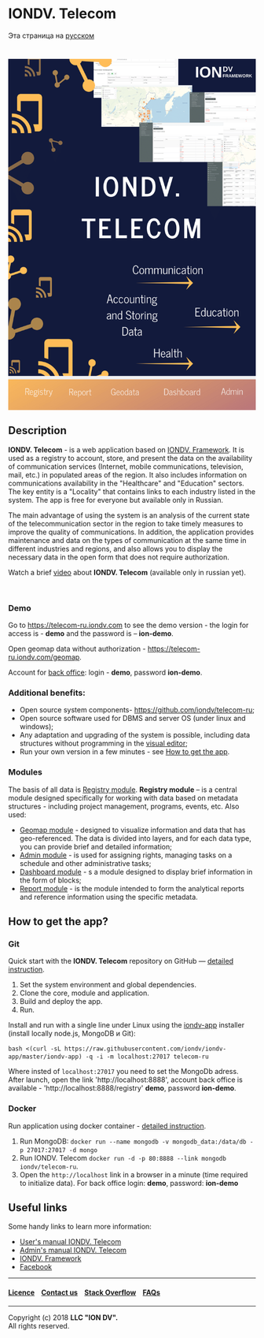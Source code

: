 # IONDV. Telecom

Эта страница на [русском](/README.md)

<h1 align="center"> <img src="/images/telecom.png" alt="IONDV. Telecom" align="center"></h1>  

## Description  

**IONDV. Telecom** - is a web application based on [IONDV. Framework](https://iondv.com). It is used as a registry to account, store, and present the data on the 
availability of communication services (Internet, mobile communications, television, mail, etc.) in populated areas of the region. 
It also includes information on communications availability in the "Healthcare" and "Education" sectors. The key entity is a "Locality" that contains links to each industry listed in the system. 
The app is free for everyone but available only in Russian.

The main advantage of using the system is an analysis of the current state of the telecommunication sector in the region to take timely measures to improve the quality of communications.
In addition, the application provides maintenance and data on the types of communication at the same time in different industries and regions, and also allows you to display the necessary data in the open form that does not require authorization.

Watch a brief [video](https://www.youtube.com/watch?v=r7NjctIR9bA&feature=youtu.be) about **IONDV. Telecom** (available only in russian yet).

<a href="https://www.youtube.com/watch?v=r7NjctIR9bA&feature=youtu.be" target="_blank"><img src="/images/IONDV.Telecom_video.png" height="250px" alt="" title=""></a>

### Demo

Go to https://telecom-ru.iondv.com to see the demo version - the login for access is - **demo** and the password is – **ion-demo**.

Open geomap data without authorization - https://telecom-ru.iondv.com/geomap.

Account for [back office](https://telecom-ru.iondv.com/registry): login - **demo**, password **ion-demo**. 

### Additional benefits:
 
* Open source system components- https://github.com/iondv/telecom-ru;
* Open source software used for DBMS and server OS (under linux and windows);
* Any adaptation and upgrading of the system is possible, including data structures without programming in the [visual editor](https://studio.iondv.com);
* Run your own version in a few minutes - see [How to get the app](#how-to-get-the-app?).

### Modules

The basis of all data is [Registry module](https://github.com/iondv/registry). **Registry module** – is a central module designed specifically for working with data based on metadata structures - including project management, programs, events, etc.
Also used: 

* [Geomap module](https://github.com/iondv/geomap) - designed to visualize information and data that has geo-referenced. The data is divided into layers, and for each data type, you can provide brief and detailed information; 
* [Admin module](https://github.com/iondv/ionadmin) - is used for assigning rights, managing tasks on a schedule and other administrative tasks; 
* [Dashboard module](https://github.com/iondv/dashboard) - s a module designed to display brief information in the form of blocks;
* [Report module](https://github.com/iondv/report) - is the module intended to form the analytical reports and reference information using the specific metadata.  

## How to get the app?  

### Git

Quick start with the **IONDV. Telecom** repository on GitHub — [detailed instruction](https://github.com/iondv/framework#quick-start-with-the-repository).  

1. Set the system environment and global dependencies.
2. Clone the core, module and application.
3. Build and deploy the app.
4. Run.

Install and run with a single line under Linux using the [iondv-app](https://github.com/iondv/iondv-app) installer (install lоcally node.js, MongoDB и Git):
```
bash <(curl -sL https://raw.githubusercontent.com/iondv/iondv-app/master/iondv-app) -q -i -m localhost:27017 telecom-ru
```
Where insted of `localhost:27017` you need to set the MongoDb adress. After launch, open the link 'http://localhost:8888', account back office is available - 'http://localhost:8888/registry' **demo**, password **ion-demo**.

### Docker

Run application using docker container - [detailed instruction](https://hub.docker.com/r/iondv/telecom-ru).

1. Run MongoDB: `docker run --name mongodb -v mongodb_data:/data/db -p 27017:27017 -d mongo`
2. Run IONDV. Telecom `docker run -d -p 80:8888 --link mongodb iondv/telecom-ru`.
3. Open the `http://localhost` link in a browser in a minute (time required to initialize data). For back office login: **demo**, password: **ion-demo** 

## Useful links

Some handy links to learn more information:

* [User's manual IONDV. Telecom](manuals/RP_telecom.docx)
* [Admin's manual IONDV. Telecom](manuals/RA_telecom.docx)
* [IONDV. Framework](https://iondv.com/) 
* [Facebook](https://www.facebook.com/iondv/)

--------------------------------------------------------------------------  


#### [Licence](/LICENSE) &ensp; [Contact us](https://iondv.com/contacts) &ensp; [Stack Overflow](https://stackoverflow.com/questions/tagged/iondv) &ensp; [FAQs](/faqs.md)          
<div><img src="https://mc.iondv.com/watch/local/docs/telecom-ru" style="position:absolute; left:-9999px;" height=1 width=1 alt="iondv metrics"></div>


--------------------------------------------------------------------------  

Copyright (c) 2018 **LLC "ION DV".**  
All rights reserved.

